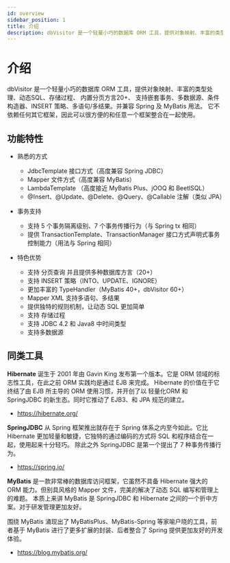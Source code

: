 ```yaml
---
id: overview
sidebar_position: 1
title: 介绍
description: dbVisitor 是一个轻量小巧的数据库 ORM 工具，提供对象映射、丰富的类型处理、动态SQL、存储过程、内置分页方言20+。支持嵌套事务、多数据源、条件构造器、INSERT 策略、多语句/多结果。并兼容 Spring 及 MyBatis 用法。
---
```

# 介绍

dbVisitor 是一个轻量小巧的数据库 ORM 工具，提供对象映射、丰富的类型处理、动态SQL、存储过程、 内置分页方言20+、
支持嵌套事务、多数据源、条件构造器、INSERT 策略、多语句/多结果。并兼容 Spring 及 MyBatis 用法。
它不依赖任何其它框架，因此可以很方便的和任意一个框架整合在一起使用。

## 功能特性

- 熟悉的方式
    - JdbcTemplate 接口方式（高度兼容 Spring JDBC）
    - Mapper 文件方式（高度兼容 MyBatis）
    - LambdaTemplate （高度接近 MyBatis Plus、jOOQ 和 BeetlSQL）
    - @Insert、@Update、@Delete、@Query、@Callable 注解（类似 JPA）

- 事务支持
    - 支持 5 个事务隔离级别、7 个事务传播行为（与 Spring tx 相同）
    - 提供 TransactionTemplate、TransactionManager 接口方式声明式事务控制能力（用法与 Spring 相同）

- 特色优势
    - 支持 分页查询 并且提供多种数据库方言（20+）
    - 支持 INSERT 策略（INTO、UPDATE、IGNORE）
    - 更加丰富的 TypeHandler（MyBatis 40+，dbVisitor 60+）
    - Mapper XML 支持多语句、多结果
    - 提供独特的规则机制，让动态 SQL 更加简单
    - 支持 存储过程
    - 支持 JDBC 4.2 和 Java8 中时间类型
    - 支持多数据源

## 同类工具

**Hibernate**
诞生于 2001 年由 Gavin King 发布第一个版本。它是 ORM 领域的标志性工具，在此之前 ORM 实践均是通过 EJB 来完成。
Hibernate 的价值在于它终结了由 EJB 所主导的 ORM 使用习惯，并开创了以 轻量化ORM 和 SpringJDBC 的新生态。同时它推动了 EJB3、和 JPA 规范的建立。

- https://hibernate.org/


**SpringJDBC**
从 Spring 框架推出就存在于 Spring 体系之内至今如此。它比 Hibernate 更加轻量和敏捷，它独特的通过编码的方式将 SQL 和程序结合在一起，使用起来十分轻巧。
除此之外 SpringJDBC 是第一个提出了 7 种事务传播行为。

- https://spring.io/


**MyBatis**
是一款非常棒的数据库访问框架，它虽然不具备 Hibernate 强大的 ORM 能力。但别具风格的 Mapper 文件，完美的解决了动态 SQL 编写和管理上的难题。
本质上来讲 MyBatis 是 SpringJDBC 和 Hibernate 之间的一个折中方案。对于研发管理更加友好。

围绕 MyBatis 涌现出了 MyBatisPlus、MyBatis-Spring 等家喻户晓的工具，前者基于 MyBatis 进行了更多扩展的封装、后者整合了 Spring 提供更加友好的开发体验。

- https://blog.mybatis.org/
